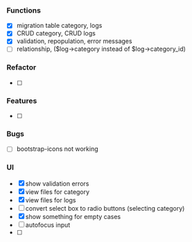 ### Functions
* [x] migration table category, logs
* [x] CRUD category, CRUD logs
* [x] validation, repopulation, error messages
* [ ] relationship, ($log->category instead of $log->category_id)

### Refactor
* [ ]

### Features
* [ ]

### Bugs
* [ ] bootstrap-icons not working

### UI 
* [x] show validation errors
* [x] view files for category
* [x] view files for logs
* [ ] convert select box to radio buttons (selecting category)
* [x] show something for empty cases
* [ ] autofocus input
* [ ]